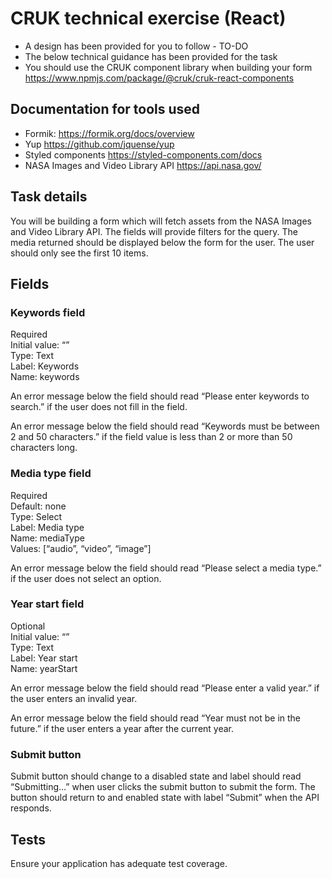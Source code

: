 # CRUK technical exercise (React)

- A design has been provided for you to follow - TO-DO
- The below technical guidance has been provided for the task
- You should use the CRUK component library when building your form https://www.npmjs.com/package/@cruk/cruk-react-components 

## Documentation for tools used
- Formik: https://formik.org/docs/overview 
- Yup https://github.com/jquense/yup 
- Styled components https://styled-components.com/docs 
- NASA Images and Video Library API https://api.nasa.gov/ 

## Task details
You will be building a form which will fetch assets from the NASA Images and Video Library API. The fields will provide filters for the query. The media returned should be displayed below the form for the user. The user should only see the first 10 items.

## Fields
### Keywords field
Required  
Initial value: “”  
Type: Text  
Label: Keywords  
Name: keywords  

An error message below the field should read “Please enter keywords to search.” if the user does not fill in the field.

An error message below the field should read “Keywords must be between 2 and 50 characters.” if the field value is less than 2 or more than 50 characters long.

### Media type field
Required  
Default: none  
Type: Select  
Label: Media type  
Name: mediaType  
Values: [“audio”, “video”, “image”]

An error message below the field should read “Please select a media type.” if the user does not select an option.

### Year start field
Optional  
Initial value: “”  
Type: Text  
Label: Year start  
Name: yearStart

An error message below the field should read “Please enter a valid year.” if the user enters an invalid year.

An error message below the field should read “Year must not be in the future.” if the user enters a year after the current year.

### Submit button
Submit button should change to a disabled state and label should read “Submitting…” when user clicks the submit button to submit the form. The button should return to and enabled state with label “Submit” when the API responds.

## Tests
Ensure your application has adequate test coverage.
